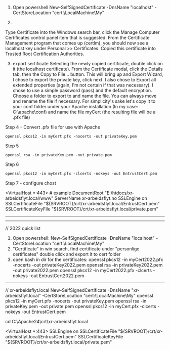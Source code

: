 1. Open powershell 
New-SelfSignedCertificate -DnsName "localhost" -CertStoreLocation "cert:\LocalMachine\My"

2. 
Type Certificate into the Windows search bar, click the Manage Computer Certificates control panel item that is suggested.
From the Certificate Management program that comes up (certlm), you should now see a localhost key under Personal >> Certificates.
Copied this certificate into Trusted Root Certification Authorities.

3. export sertificate
Selecting the newly copied certificate, double click on it (the localhost certificate). From the Certificate modal, click the Details tab, then the Copy to File... button.
This will bring up and Export Wizard, I chose to export the private key, click next. I also chose to Export all extended properties (again, I'm not certain if that was necessary). I chose to use a simple password (pass) and the default encryption. Choose a folder to export to and name the file. You can always move and rename the file if necessary. For simplicity's sake let's copy it to your conf folder under your Apache installation (In my case: C:\apache\conf) and name the file myCert (the resulting file will be a .pfx file)

Step 4 - Convert .pfx file for use with Apache

    openssl pkcs12 -in myCert.pfx -nocerts -out privateKey.pem

Step 5

    openssl rsa -in privateKey.pem -out private.pem

Step 6

    openssl pkcs12 -in myCert.pfx -clcerts -nokeys -out EntrustCert.pem

Step 7 - configure chost

<VirtualHost *:443>
     # example
     DocumentRoot "E:/htdocs/xr-arbeidsflyt.local/www"
     ServerName xr-arbeidsflyt.no
     SSLEngine on
     SSLCertificateFile "${SRVROOT}/crt/xr-arbeidsflyt.local/EntrustCert.pem"
     SSLCertificateKeyFile "${SRVROOT}/crt/xr-arbeidsflyt.local/private.pem"
</VirtualHost>


* * * * * *
* * * * * *

// 2022 quick list

1. Open powershell:
    New-SelfSignedCertificate -DnsName "localhost" -CertStoreLocation "cert:\LocalMachine\My"
2. "Certificate" in win search, find certificate under "personlige certificates" double click and export it to cert folder
3. open bash in dir for the certificates:
    openssl pkcs12 -in myCert2022.pfx -nocerts -out privateKey2022.pem
    openssl rsa -in privateKey2022.pem -out private2022.pem
    openssl pkcs12 -in myCert2022.pfx -clcerts -nokeys -out EntrustCert2022.pem

* * * * *

// xr-arbeidsflyt.local
New-SelfSignedCertificate -DnsName "xr-arbeidsflyt.local" -CertStoreLocation "cert:\LocalMachine\My"
openssl pkcs12 -in myCert.pfx -nocerts -out privateKey.pem
openssl rsa -in privateKey.pem -out private.pem
openssl pkcs12 -in myCert.pfx -clcerts -nokeys -out EntrustCert.pem

cd C:\Apache24\crt\xr-arbeidsflyt.local

<VirtualHost *:443>
     SSLEngine on
     SSLCertificateFile "${SRVROOT}/crt/xr-arbeidsflyt.local/EntrustCert.pem"
     SSLCertificateKeyFile "${SRVROOT}/crt/xr-arbeidsflyt.local/private.pem"
</VirtualHost>
